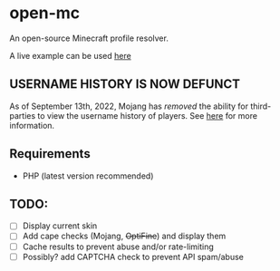 # open-mc
An open-source Minecraft profile resolver.

A live example can be used [here](https://www.winnpixie.com/open-mc/?q=winnpixie)

## USERNAME HISTORY IS NOW DEFUNCT
As of September 13th, 2022, Mojang has *removed* the ability for third-parties to view the username history of players.
See [here](https://help.minecraft.net/hc/en-us/articles/8969841895693-Username-History-API-Removal-FAQ-) for more information.

## Requirements
- PHP (latest version recommended)

## TODO:
- [ ] Display current skin
- [ ] Add cape checks (Mojang, ~~OptiFine~~) and display them
- [ ] Cache results to prevent abuse and/or rate-limiting
- [ ] Possibly? add CAPTCHA check to prevent API spam/abuse